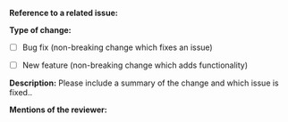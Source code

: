 **Reference to a related issue:**


**Type of change:**
<!--Put an x between the [] on what you are submitting -->
- [ ] Bug fix (non-breaking change which fixes an issue)
- [ ] New feature (non-breaking change which adds functionality)


**Description:**
Please include a summary of the change and which issue is fixed..

**Mentions of the reviewer:**
<!--Mention the reviwers of the issue-->
